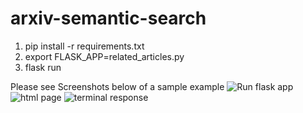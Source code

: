 # arxiv-semantic-search

1. pip install -r requirements.txt
2. export FLASK_APP=related_articles.py
3. flask run

Please see Screenshots below of a sample example
![Run flask app](https://github.com/Raghavan1988/arxiv-semantic-search/assets/493090/46f873a3-ff72-45d5-8a96-1d255b5dbce7)
![html page](https://github.com/Raghavan1988/arxiv-semantic-search/assets/493090/fbb99773-3f68-4cb4-b016-a8fbc84d4717)
![terminal response ](https://github.com/Raghavan1988/arxiv-semantic-search/assets/493090/1212c706-9fdc-47d8-ad28-091ed0b74e4f)
